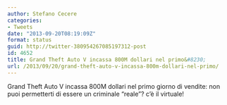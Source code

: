 ```yaml
---
author: Stefano Cecere
categories:
- Tweets
date: "2013-09-20T08:19:09Z"
format: status
guid: http://twitter-380954267085197312-post
id: 4652
title: Grand Theft Auto V incassa 800M dollari nel primo&#8230;
url: /2013/09/20/grand-theft-auto-v-incassa-800m-dollari-nel-primo/
---
```


Grand Theft Auto V incassa 800M dollari nel primo giorno di vendite: non puoi permetterti di essere un criminale “reale”? c’è il virtuale!